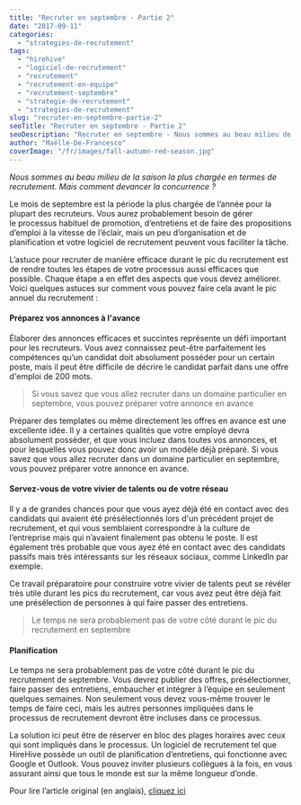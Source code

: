 ```yaml
---
title: "Recruter en septembre - Partie 2"
date: "2017-09-11"
categories:
  - "strategies-de-recrutement"
tags:
  - "hirehive"
  - "logiciel-de-recrutement"
  - "recrutement"
  - "recrutement-en-equipe"
  - "recrutement-septembre"
  - "strategie-de-recrutement"
  - "strategies-de-recrutement"
slug: "recruter-en-septembre-partie-2"
seoTitle: "Recruter en septembre - Partie 2"
seoDescription: "Recruter en septembre - Nous sommes au beau milieu de la saison la plus chargée en termes de recrutement. Mais comment devancer la concurrence ?"
author: "Maëlle-De-Francesco"
coverImage: "/fr/images/fall-autumn-red-season.jpg"
---
```


_Nous sommes au beau milieu de la saison la plus chargée en termes de recrutement. Mais comment devancer la concurrence ?_

Le mois de septembre est la période la plus chargée de l’année pour la plupart des recruteurs. Vous aurez probablement besoin de gérer le processus habituel de promotion, d’entretiens et de faire des propositions d’emploi à la vitesse de l’éclair, mais un peu d’organisation et de planification et votre logiciel de recrutement peuvent vous faciliter la tâche.

L’astuce pour recruter de manière efficace durant le pic du recrutement est de rendre toutes les étapes de votre processus aussi efficaces que possible. Chaque étape a en effet des aspects que vous devez améliorer. Voici quelques astuces sur comment vous pouvez faire cela avant le pic annuel du recrutement :

#### **Préparez vos annonces à l'avance**

Élaborer des annonces efficaces et succintes représente un défi important pour les recruteurs. Vous avez connaissez peut-être parfaitement les compétences qu’un candidat doit absolument posséder pour un certain poste, mais il peut être difficile de décrire le candidat parfait dans une offre d'emploi de 200 mots.

> Si vous savez que vous allez recruter dans un domaine particulier en septembre, vous pouvez préparer votre annonce en avance

Préparer des templates ou même directement les offres en avance est une excellente idée. Il y a certaines qualités que votre employé devra absolument posséder, et que vous incluez dans toutes vos annonces, et pour lesquelles vous pouvez donc avoir un modèle déjà préparé. Si vous savez que vous allez recruter dans un domaine particulier en septembre, vous pouvez préparer votre annonce en avance.

#### **Servez-vous de votre vivier de talents ou de votre réseau**

Il y a de grandes chances pour que vous ayez déjà été en contact avec des candidats qui avaient été présélectionnés lors d'un précédent projet de recrutement, et qui vous semblaient correspondre à la culture de l’entreprise mais qui n’avaient finalement pas obtenu le poste. Il est également très probable que vous ayez été en contact avec des candidats passifs mais très intéressants sur les réseaux sociaux, comme LinkedIn par exemple.

Ce travail préparatoire pour construire votre vivier de talents peut se révéler très utile durant les pics du recrutement, car vous avez peut être déjà fait une présélection de personnes à qui faire passer des entretiens.

> Le temps ne sera probablement pas de votre côté durant le pic du recrutement en septembre

#### **Planification**

Le temps ne sera probablement pas de votre côté durant le pic du recrutement de septembre. Vous devrez publier des offres, présélectionner, faire passer des entretiens, embaucher et intégrer à l’équipe en seulement quelques semaines. Non seulement vous devez vous-même trouver le temps de faire ceci, mais les autres personnes impliquées dans le processus de recrutement devront être incluses dans ce processus.

La solution ici peut être de réserver en bloc des plages horaires avec ceux qui sont impliqués dans le processus. Un logiciel de recrutement tel que HireHive possède un outil de planification d’entretiens, qui fonctionne avec Google et Outlook. Vous pouvez inviter plusieurs collègues à la fois, en vous assurant ainsi que tous le monde est sur la même longueur d’onde.

Pour lire l’article original (en anglais), [cliquez ici](https://hirehive.com/best-practice-for-hiring-in-september-part-2/)
